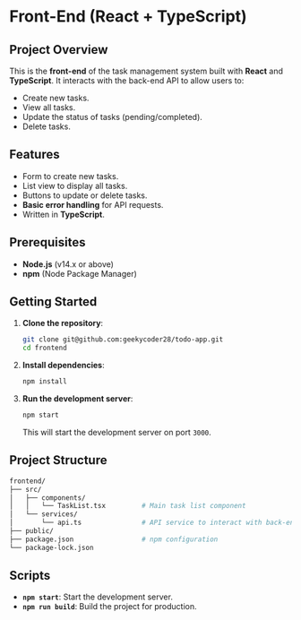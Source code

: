 
# Front-End (React + TypeScript)

## Project Overview

This is the **front-end** of the task management system built with **React** and **TypeScript**. It interacts with the back-end API to allow users to:

- Create new tasks.
- View all tasks.
- Update the status of tasks (pending/completed).
- Delete tasks.

## Features

- Form to create new tasks.
- List view to display all tasks.
- Buttons to update or delete tasks.
- **Basic error handling** for API requests.
- Written in **TypeScript**.

## Prerequisites

- **Node.js** (v14.x or above)
- **npm** (Node Package Manager)

## Getting Started

1. **Clone the repository**:
   ```bash
   git clone git@github.com:geekycoder28/todo-app.git
   cd frontend
   ```

2. **Install dependencies**:
   ```bash
   npm install
   ```

3. **Run the development server**:
   ```bash
   npm start
   ```

   This will start the development server on port `3000`.

## Project Structure

```bash
frontend/
├── src/
│   ├── components/
│   │   └── TaskList.tsx         # Main task list component
│   └── services/
│       └── api.ts               # API service to interact with back-end
├── public/
├── package.json                 # npm configuration
└── package-lock.json
```

## Scripts

- **`npm start`**: Start the development server.
- **`npm run build`**: Build the project for production.
